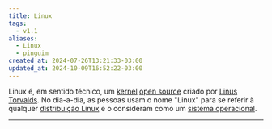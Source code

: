 ```yaml
---
title: Linux
tags:
  - v1.1
aliases:
  - Linux
  - pinguim
created_at: 2024-07-26T13:21:33-03:00
updated_at: 2024-10-09T16:52:22-03:00
---
```


Linux é, em sentido técnico, um [kernel](../../../../atomos/2024/07/08/Kernel.md) [open source](../../../../entrada/2024/07/26/Open_Source.md) criado por [Linus Torvalds](../../../../entrada/2024/07/08/Linus_Torvalds.md). No dia-a-dia, as pessoas usam o nome "Linux" para se referir à qualquer [distribuição Linux](../../../../atomos/2024/07/26/Distro_Linux.md) e o consideram como um [sistema operacional](../../../../entrada/2024/08/04/Sistema_Operacional.md).

---
